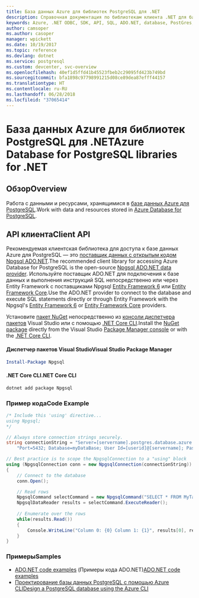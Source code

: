 ```yaml
---
title: База данных Azure для библиотек PostgreSQL для .NET
description: Справочная документация по библиотекам клиента .NET для базы данных Azure для PostgreSQL
keywords: Azure, .NET ODBC, SDK, API, SQL, ADO.NET, database, PostGres, PostgreSQL
author: camsoper
ms.author: casoper
manager: wpickett
ms.date: 10/19/2017
ms.topic: reference
ms.devlang: dotnet
ms.service: postgresql
ms.custom: devcenter, svc-overview
ms.openlocfilehash: 40ef1d5ffd41b45523fbeb2c29095fd423b749bd
ms.sourcegitcommit: bfa1898c97798991215d08ce89dea87efff44157
ms.translationtype: HT
ms.contentlocale: ru-RU
ms.lasthandoff: 06/28/2018
ms.locfileid: "37065414"
---
```

# <a name="azure-database-for-postgresql-libraries-for-net"></a><span data-ttu-id="92382-104">База данных Azure для библиотек PostgreSQL для .NET</span><span class="sxs-lookup"><span data-stu-id="92382-104">Azure Database for PostgreSQL libraries for .NET</span></span>

## <a name="overview"></a><span data-ttu-id="92382-105">Обзор</span><span class="sxs-lookup"><span data-stu-id="92382-105">Overview</span></span>

<span data-ttu-id="92382-106">Работа с данными и ресурсами, хранящимися в [базе данных Azure для PostgreSQL](https://docs.microsoft.com/azure/postgresql/).</span><span class="sxs-lookup"><span data-stu-id="92382-106">Work with data and resources stored in [Azure Database for PostgreSQL](https://docs.microsoft.com/azure/postgresql/).</span></span>

## <a name="client-api"></a><span data-ttu-id="92382-107">API клиента</span><span class="sxs-lookup"><span data-stu-id="92382-107">Client API</span></span>

<span data-ttu-id="92382-108">Рекомендуемая клиентская библиотека для доступа к базе данных Azure для PostgreSQL — это [поставщик данных с открытым кодом Npgsql ADO.NET](http://www.npgsql.org/).</span><span class="sxs-lookup"><span data-stu-id="92382-108">The recommended client library for accessing Azure Database for PostgreSQL is the open-source [Npgsql ADO.NET data provider](http://www.npgsql.org/).</span></span> <span data-ttu-id="92382-109">Используйте поставщик ADO.NET для подключения к базе данных и выполнения инструкций SQL непосредственно или через Entity Framework с поставщиками Npgsql [Entity Framework 6](http://www.npgsql.org/ef6/index.html) или [Entity Framework Core](http://www.npgsql.org/efcore/index.html).</span><span class="sxs-lookup"><span data-stu-id="92382-109">Use the ADO.NET provider to connect to the database and execute SQL statements directly or through Entity Framework with the Npgsql's [Entity Framework 6](http://www.npgsql.org/ef6/index.html) or [Entity Framework Core](http://www.npgsql.org/efcore/index.html) providers.</span></span>

<span data-ttu-id="92382-110">Установите [пакет NuGet](https://www.nuget.org/packages/Npgsql) непосредственно из [консоли диспетчера пакетов][PackageManager] Visual Studio или с помощью [.NET Core CLI][DotNetCLI].</span><span class="sxs-lookup"><span data-stu-id="92382-110">Install the [NuGet package](https://www.nuget.org/packages/Npgsql) directly from the Visual Studio [Package Manager console][PackageManager] or with the [.NET Core CLI][DotNetCLI].</span></span>

#### <a name="visual-studio-package-manager"></a><span data-ttu-id="92382-111">Диспетчер пакетов Visual Studio</span><span class="sxs-lookup"><span data-stu-id="92382-111">Visual Studio Package Manager</span></span>

```powershell
Install-Package Npgsql
```

#### <a name="net-core-cli"></a><span data-ttu-id="92382-112">.NET Core CLI</span><span class="sxs-lookup"><span data-stu-id="92382-112">.NET Core CLI</span></span>

```bash
dotnet add package Npgsql
```

### <a name="code-example"></a><span data-ttu-id="92382-113">Пример кода</span><span class="sxs-lookup"><span data-stu-id="92382-113">Code Example</span></span>

```csharp
/* Include this 'using' directive...
using Npgsql;
*/

// Always store connection strings securely. 
string connectionString = "Server=[servername].postgres.database.azure.com; " +
    "Port=5432; Database=myDataBase; User Id=[userid]@[servername]; Password=password;";

// Best practice is to scope the NpgsqlConnection to a "using" block
using (NpgsqlConnection conn = new NpgsqlConnection(connectionString))
{
    // Connect to the database
    conn.Open();

    // Read rows
    NpgsqlCommand selectCommand = new NpgsqlCommand("SELECT * FROM MyTable", conn);
    NpgsqlDataReader results = selectCommand.ExecuteReader();
    
    // Enumerate over the rows
    while(results.Read())
    {
        Console.WriteLine("Column 0: {0} Column 1: {1}", results[0], results[1]);
    }
}
```

### <a name="samples"></a><span data-ttu-id="92382-114">Примеры</span><span class="sxs-lookup"><span data-stu-id="92382-114">Samples</span></span>

- <span data-ttu-id="92382-115">[ADO.NET code examples](/dotnet/framework/data/adonet/ado-net-code-examples) (Примеры кода ADO.NET)</span><span class="sxs-lookup"><span data-stu-id="92382-115">[ADO.NET code examples](/dotnet/framework/data/adonet/ado-net-code-examples)</span></span>
- [<span data-ttu-id="92382-116">Проектирование базы данных PostgreSQL с помощью Azure CLI</span><span class="sxs-lookup"><span data-stu-id="92382-116">Design a PostgreSQL database using the Azure CLI</span></span>](https://docs.microsoft.com/azure/postgresql/tutorial-design-database-using-azure-cli)


[PackageManager]: https://docs.microsoft.com/nuget/tools/package-manager-console
[DotNetCLI]: https://docs.microsoft.com/dotnet/core/tools/dotnet-add-package
